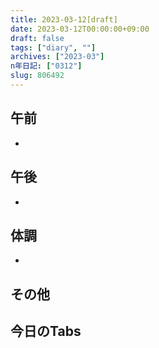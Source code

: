 ```yaml
---
title: 2023-03-12[draft]
date: 2023-03-12T00:00:00+09:00
draft: false
tags: ["diary", ""]
archives: ["2023-03"]
n年日記: ["0312"]
slug: 806492
---
```

## 午前
- 
## 午後
- 
## 体調
- 
## その他
## 今日のTabs